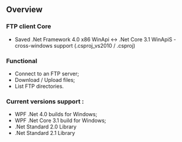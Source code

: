 ## Overview
### FTP client Core
- Saved .Net Framework 4.0 x86 WinApi <-> .Net Core 3.1 WinApiS - cross-windows support (.csproj_vs2010 / .csproj)

### Functional
- Connect to an FTP server;
- Download / Upload files;
- List FTP directories.
	
### Current versions support :
- WPF .Net 4.0 builds for Windows;
- WPF .Net Core 3.1 build for Windows;
- .Net Standard 2.0 Library
- .Net Standard 2.1 Library 

